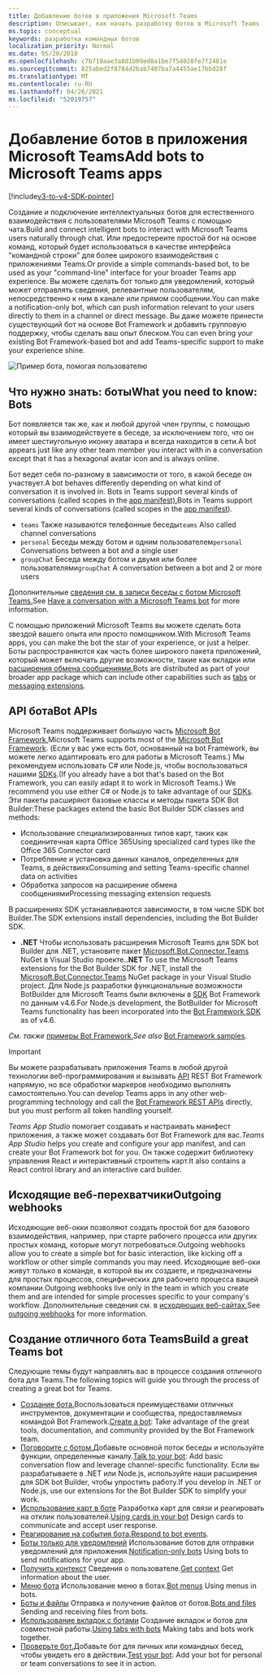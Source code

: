 ```yaml
---
title: Добавление ботов в приложения Microsoft Teams
description: Описывает, как начать разработку ботов в Microsoft Teams
ms.topic: conceptual
keywords: разработка командных ботов
localization_priority: Normal
ms.date: 05/20/2018
ms.openlocfilehash: c7b719aae3a8d1b09ed8a1be7f54028fe7f2481e
ms.sourcegitcommit: 825abed2f8784d2bab7407ba7a4455ae17bbd28f
ms.translationtype: MT
ms.contentlocale: ru-RU
ms.lasthandoff: 04/26/2021
ms.locfileid: "52019757"
---
```

# <a name="add-bots-to-microsoft-teams-apps"></a><span data-ttu-id="89701-104">Добавление ботов в приложения Microsoft Teams</span><span class="sxs-lookup"><span data-stu-id="89701-104">Add bots to Microsoft Teams apps</span></span>

[!include[v3-to-v4-SDK-pointer](~/includes/v3-to-v4-pointer-bots.md)]

<span data-ttu-id="89701-105">Создание и подключение интеллектуальных ботов для естественного взаимодействия с пользователями Microsoft Teams с помощью чата.</span><span class="sxs-lookup"><span data-stu-id="89701-105">Build and connect intelligent bots to interact with Microsoft Teams users naturally through chat.</span></span> <span data-ttu-id="89701-106">Или предостереите простой бот на основе команд, который будет использоваться в качестве интерфейса "командной строки" для более широкого взаимодействия с приложениями Teams.</span><span class="sxs-lookup"><span data-stu-id="89701-106">Or provide a simple commands-based bot, to be used as your "command-line" interface for your broader Teams app experience.</span></span> <span data-ttu-id="89701-107">Вы можете сделать бот только для уведомлений, который может отправлять сведения, релевантные пользователям, непосредственно к ним в канале или прямом сообщении.</span><span class="sxs-lookup"><span data-stu-id="89701-107">You can make a notification-only bot, which can push information relevant to your users directly to them in a channel or direct message.</span></span> <span data-ttu-id="89701-108">Вы даже можете принести существующий бот на основе Bot Framework и добавить групповую поддержку, чтобы сделать ваш опыт блеском.</span><span class="sxs-lookup"><span data-stu-id="89701-108">You can even bring your existing Bot Framework-based bot and add Teams-specific support to make your experience shine.</span></span>

![Пример бота, помогая пользователю](~/assets/images/bot_example.png)

## <a name="what-you-need-to-know-bots"></a><span data-ttu-id="89701-110">Что нужно знать: боты</span><span class="sxs-lookup"><span data-stu-id="89701-110">What you need to know: Bots</span></span>

<span data-ttu-id="89701-111">Бот появляется так же, как и любой другой член группы, с помощью который вы взаимодействуете в беседе, за исключением того, что он имеет шестиугольную иконку аватара и всегда находится в сети.</span><span class="sxs-lookup"><span data-stu-id="89701-111">A bot appears just like any other team member you interact with in a conversation except that it has a hexagonal avatar icon and is always online.</span></span>

<span data-ttu-id="89701-112">Бот ведет себя по-разному в зависимости от того, в какой беседе он участвует.</span><span class="sxs-lookup"><span data-stu-id="89701-112">A bot behaves differently depending on what kind of conversation it is involved in.</span></span> <span data-ttu-id="89701-113">Bots in Teams support several kinds of conversations (called scopes in the [app manifest).](~/resources/schema/manifest-schema.md)</span><span class="sxs-lookup"><span data-stu-id="89701-113">Bots in Teams support several kinds of conversations (called scopes in the [app manifest](~/resources/schema/manifest-schema.md)).</span></span>

* <span data-ttu-id="89701-114">`teams` Также называются телефонные беседы</span><span class="sxs-lookup"><span data-stu-id="89701-114">`teams` Also called channel conversations</span></span>
* <span data-ttu-id="89701-115">`personal` Беседы между ботом и одним пользователем</span><span class="sxs-lookup"><span data-stu-id="89701-115">`personal` Conversations between a bot and a single user</span></span>
* <span data-ttu-id="89701-116">`groupChat` Беседа между ботом и двумя или более пользователями</span><span class="sxs-lookup"><span data-stu-id="89701-116">`groupChat` A conversation between a bot and 2 or more users</span></span>

<span data-ttu-id="89701-117">Дополнительные [сведения см. в записи беседы с ботом Microsoft Teams.](~/resources/bot-v3/bot-conversations/bots-conversations.md)</span><span class="sxs-lookup"><span data-stu-id="89701-117">See [Have a conversation with a Microsoft Teams bot](~/resources/bot-v3/bot-conversations/bots-conversations.md) for more information.</span></span>

<span data-ttu-id="89701-118">С помощью приложений Microsoft Teams вы можете сделать бота звездой вашего опыта или просто помощником.</span><span class="sxs-lookup"><span data-stu-id="89701-118">With Microsoft Teams apps, you can make the bot the star of your experience, or just a helper.</span></span> <span data-ttu-id="89701-119">Боты распространяются как часть более широкого пакета приложений, который [](~/tabs/what-are-tabs.md) может включать другие возможности, такие как вкладки или [расширения обмена сообщениями.](~/messaging-extensions/what-are-messaging-extensions.md)</span><span class="sxs-lookup"><span data-stu-id="89701-119">Bots are distributed as part of your broader app package which can include other capabilities such as [tabs](~/tabs/what-are-tabs.md) or [messaging extensions](~/messaging-extensions/what-are-messaging-extensions.md).</span></span>

## <a name="bot-apis"></a><span data-ttu-id="89701-120">API бота</span><span class="sxs-lookup"><span data-stu-id="89701-120">Bot APIs</span></span>

<span data-ttu-id="89701-121">Microsoft Teams поддерживает большую часть [Microsoft Bot Framework.](https://dev.botframework.com/)</span><span class="sxs-lookup"><span data-stu-id="89701-121">Microsoft Teams supports most of the [Microsoft Bot Framework](https://dev.botframework.com/).</span></span> <span data-ttu-id="89701-122">(Если у вас уже есть бот, основанный на bot Framework, вы можете легко адаптировать его для работы в Microsoft Teams.) Мы рекомендуем использовать C# или Node.js, чтобы воспользоваться нашими [SDKs](/microsoftteams/platform/#pivot=sdk-tools).</span><span class="sxs-lookup"><span data-stu-id="89701-122">(If you already have a bot that's based on the Bot Framework, you can easily adapt it to work in Microsoft Teams.) We recommend you use either C# or Node.js to take advantage of our [SDKs](/microsoftteams/platform/#pivot=sdk-tools).</span></span> <span data-ttu-id="89701-123">Эти пакеты расширяют базовые классы и методы пакета SDK Bot Builder:</span><span class="sxs-lookup"><span data-stu-id="89701-123">These packages extend the basic Bot Builder SDK classes and methods:</span></span>

* <span data-ttu-id="89701-124">Использование специализированных типов карт, таких как соединитечная карта Office 365</span><span class="sxs-lookup"><span data-stu-id="89701-124">Using specialized card types like the Office 365 Connector card</span></span>
* <span data-ttu-id="89701-125">Потребление и установка данных каналов, определенных для Teams, в действиях</span><span class="sxs-lookup"><span data-stu-id="89701-125">Consuming and setting Teams-specific channel data on activities</span></span>
* <span data-ttu-id="89701-126">Обработка запросов на расширение обмена сообщениями</span><span class="sxs-lookup"><span data-stu-id="89701-126">Processing messaging extension requests</span></span>

<span data-ttu-id="89701-127">В расширениях SDK устанавливаются зависимости, в том числе SDK bot Builder.</span><span class="sxs-lookup"><span data-stu-id="89701-127">The SDK extensions install dependencies, including the Bot Builder SDK.</span></span>

* <span data-ttu-id="89701-128">**.NET** Чтобы использовать расширения Microsoft Teams для SDK bot Builder для .NET, установите пакет [Microsoft.Bot.Connector.Teams](https://www.nuget.org/packages/Microsoft.Bot.Connector.Teams) NuGet в Visual Studio проекте.</span><span class="sxs-lookup"><span data-stu-id="89701-128">**.NET** To use the Microsoft Teams extensions for the Bot Builder SDK for .NET, install the [Microsoft.Bot.Connector.Teams](https://www.nuget.org/packages/Microsoft.Bot.Connector.Teams) NuGet package in your Visual Studio project.</span></span> <span data-ttu-id="89701-129">Для Node.js разработки функциональные возможности BotBuilder для Microsoft Teams были включены в [SDK](https://github.com/microsoft/botframework-sdk) Bot Framework по данным v4.6.</span><span class="sxs-lookup"><span data-stu-id="89701-129">For Node.js development, the BotBuilder for Microsoft Teams functionality has been incorporated into the [Bot Framework SDK](https://github.com/microsoft/botframework-sdk) as of v4.6.</span></span>

<span data-ttu-id="89701-130">*См. также* [примеры Bot Framework.](https://github.com/Microsoft/BotBuilder-Samples/blob/master/README.md)</span><span class="sxs-lookup"><span data-stu-id="89701-130">*See also* [Bot Framework samples](https://github.com/Microsoft/BotBuilder-Samples/blob/master/README.md).</span></span>

> [!IMPORTANT]
> <span data-ttu-id="89701-131">Вы можете разрабатывать приложения Teams в любой другой технологии веб-программирования и вызывать [API](/bot-framework/rest-api/bot-framework-rest-overview) REST Bot Framework напрямую, но все обработки маркеров необходимо выполнять самостоятельно.</span><span class="sxs-lookup"><span data-stu-id="89701-131">You can develop Teams apps in any other web-programming technology and call the [Bot Framework REST APIs](/bot-framework/rest-api/bot-framework-rest-overview) directly, but you must perform all token handling yourself.</span></span>

<span data-ttu-id="89701-132">*Teams App Studio* помогает создавать и настраивать манифест приложения, а также может создавать бот Bot Framework для вас.</span><span class="sxs-lookup"><span data-stu-id="89701-132">*Teams App Studio* helps you create and configure your app manifest, and can create your Bot Framework bot for you.</span></span> <span data-ttu-id="89701-133">Он также содержит библиотеку управления React и интерактивный строитель карт.</span><span class="sxs-lookup"><span data-stu-id="89701-133">It also contains a React control library and an interactive card builder.</span></span>

## <a name="outgoing-webhooks"></a><span data-ttu-id="89701-134">Исходящие веб-перехватчики</span><span class="sxs-lookup"><span data-stu-id="89701-134">Outgoing webhooks</span></span>

<span data-ttu-id="89701-135">Исходяющие веб-окки позволяют создать простой бот для базового взаимодействия, например, при старте рабочего процесса или других простых команд, которые могут потребоваться.</span><span class="sxs-lookup"><span data-stu-id="89701-135">Outgoing webhooks allow you to create a simple bot for basic interaction, like kicking off a workflow or other simple commands you may need.</span></span> <span data-ttu-id="89701-136">Исходяющие веб-оки живут только в команде, в которой вы их создаете, и предназначены для простых процессов, специфических для рабочего процесса вашей компании.</span><span class="sxs-lookup"><span data-stu-id="89701-136">Outgoing webhooks live only in the team in which you create them and are intended for simple processes specific to your company's workflow.</span></span> <span data-ttu-id="89701-137">Дополнительные сведения см. в [исходяющих веб-сайтах.](~/webhooks-and-connectors/how-to/add-outgoing-webhook.md)</span><span class="sxs-lookup"><span data-stu-id="89701-137">See [outgoing webhooks](~/webhooks-and-connectors/how-to/add-outgoing-webhook.md) for more information.</span></span>

## <a name="build-a-great-teams-bot"></a><span data-ttu-id="89701-138">Создание отличного бота Teams</span><span class="sxs-lookup"><span data-stu-id="89701-138">Build a great Teams bot</span></span>

<span data-ttu-id="89701-139">Следующие темы будут направлять вас в процессе создания отличного бота для Teams.</span><span class="sxs-lookup"><span data-stu-id="89701-139">The following topics will guide you through the process of creating a great bot for Teams.</span></span>

* <span data-ttu-id="89701-140">[Создание бота.](~/resources/bot-v3/bots-create.md)Воспользоваться преимуществами отличных инструментов, документации и сообщества, предоставляемых командой Bot Framework.</span><span class="sxs-lookup"><span data-stu-id="89701-140">[Create a bot](~/resources/bot-v3/bots-create.md): Take advantage of the great tools, documentation, and community provided by the Bot Framework team.</span></span>
* <span data-ttu-id="89701-141">[Поговорите с ботом.](~/resources/bot-v3/bot-conversations/bots-conversations.md)Добавьте основной поток беседы и используйте функции, определенные каналу.</span><span class="sxs-lookup"><span data-stu-id="89701-141">[Talk to your bot](~/resources/bot-v3/bot-conversations/bots-conversations.md): Add basic conversation flow and leverage channel-specific functionality.</span></span> <span data-ttu-id="89701-142">Если вы разрабатываете в .NET или Node.js, используйте наши расширения для SDK bot Builder, чтобы упростить работу.</span><span class="sxs-lookup"><span data-stu-id="89701-142">If you develop in .NET or Node.js, use our extensions for the Bot Builder SDK to simplify your work.</span></span>
* <span data-ttu-id="89701-143">[Использование карт в боте](~/resources/bot-v3/bots-cards.md) Разработка карт для связи и реагировать на отклик пользователей.</span><span class="sxs-lookup"><span data-stu-id="89701-143">[Using cards in your bot](~/resources/bot-v3/bots-cards.md) Design cards to communicate and accept user response.</span></span>
* <span data-ttu-id="89701-144">[Реагирование на события бота.](~/resources/bot-v3/bots-notifications.md)</span><span class="sxs-lookup"><span data-stu-id="89701-144">[Respond to bot events](~/resources/bot-v3/bots-notifications.md).</span></span>
* <span data-ttu-id="89701-145">[Боты только для уведомлений](~/resources/bot-v3/bots-notification-only.md) Использование ботов для отправки уведомлений для приложения.</span><span class="sxs-lookup"><span data-stu-id="89701-145">[Notification-only bots](~/resources/bot-v3/bots-notification-only.md) Using bots to send notifications for your app.</span></span>
* <span data-ttu-id="89701-146">[Получить контекст](~/resources/bot-v3/bots-context.md) Сведения о пользователе.</span><span class="sxs-lookup"><span data-stu-id="89701-146">[Get context](~/resources/bot-v3/bots-context.md) Get information about the user.</span></span>
* <span data-ttu-id="89701-147">[Меню бота](~/resources/bot-v3/bots-menus.md) Использование меню в ботах.</span><span class="sxs-lookup"><span data-stu-id="89701-147">[Bot menus](~/resources/bot-v3/bots-menus.md) Using menus in bots.</span></span>
* <span data-ttu-id="89701-148">[Боты и файлы](~/resources/bot-v3/bots-files.md) Отправка и получение файлов от ботов.</span><span class="sxs-lookup"><span data-stu-id="89701-148">[Bots and files](~/resources/bot-v3/bots-files.md) Sending and receiving files from bots.</span></span>
* <span data-ttu-id="89701-149">[Использование вкладок с ботами](~/resources/bot-v3/bots-with-tabs.md) Создание вкладок и ботов для совместной работы.</span><span class="sxs-lookup"><span data-stu-id="89701-149">[Using tabs with bots](~/resources/bot-v3/bots-with-tabs.md) Making tabs and bots work together.</span></span>
* <span data-ttu-id="89701-150">[Проверьте бот.](~/resources/bot-v3/bots-test.md)Добавьте бот для личных или командных бесед, чтобы увидеть его в действии.</span><span class="sxs-lookup"><span data-stu-id="89701-150">[Test your bot](~/resources/bot-v3/bots-test.md): Add your bot for personal or team conversations to see it in action.</span></span>
